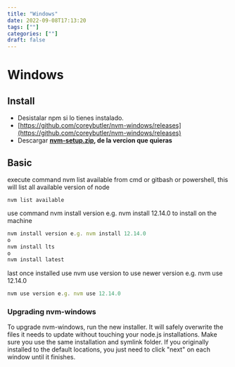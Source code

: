 ```yaml
---
title: "Windows"
date: 2022-09-08T17:13:20
tags: [""]
categories: [""]
draft: false
---
```


# Windows

## Install

- Desistalar npm si lo tienes instalado.
- [https://github.com/coreybutler/nvm-windows/releases](https://github.com/coreybutler/nvm-windows/releases)
- Descargar **[nvm-setup.zip](https://github.com/coreybutler/nvm-windows/releases/download/1.1.9/nvm-setup.zip), de la vercion que quieras**

## Basic

execute command nvm list available from cmd or gitbash or powershell, this will list all available version of node

```node
nvm list available
```

use command nvm install version e.g. nvm install 12.14.0 to install on the machine

```javascript
nvm install version e.g. nvm install 12.14.0
o
nvm install lts
o
nvm install latest
```

last once installed use nvm use version to use newer version e.g. nvm use 12.14.0

```javascript
nvm use version e.g. nvm use 12.14.0
```

### Upgrading nvm-windows

To upgrade nvm-windows, run the new installer. It will safely overwrite the files it needs to update without touching your node.js installations. Make sure you use the same installation and symlink folder. If you originally installed to the default locations, you just need to click "next" on each window until it finishes.
